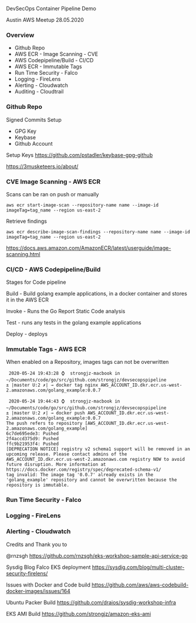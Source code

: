 DevSecOps Container Pipeline Demo 

Austin AWS Meetup 28.05.2020

### Overview 

* Github Repo
* AWS ECR - Image Scanning - CVE
* AWS Codepipeline/Build - CI/CD
* AWS ECR - Immutable Tags 
* Run Time Security - Falco
* Logging - FireLens 
* Alerting - Cloudwatch
* Auditing - Cloudtrail 

### Github Repo

Signed Commits Setup

* GPG Key
* Keybase
* Github Account 

Setup Keys 
https://github.com/pstadler/keybase-gpg-github

https://3musketeers.io/about/

### CVE Image Scanning - AWS ECR 

Scans can be ran on push or manually

    aws ecr start-image-scan --repository-name name --image-id imageTag=tag_name --region us-east-2

Retrieve findings 

    aws ecr describe-image-scan-findings --repository-name name --image-id imageTag=tag_name --region us-east-2


https://docs.aws.amazon.com/AmazonECR/latest/userguide/image-scanning.html

### CI/CD - AWS Codepipeline/Build 

Stages for Code pipeline 

Build - Build golang example applications, in a docker container and stores it in the AWS ECR

Invoke - Runs the Go Report Static Code analysis

Test - runs any tests in the golang example applications

Deploy - deploys 


### Immutable Tags - AWS ECR 

When enabled on a Repository, images tags can not be overwritten 

     2020-05-24 19:43:28 ⌚  strongjz-macbook in ~/Documents/code/go/src/github.com/strongjz/devsecopspipeline
    ± |master U:2 ✗| → docker tag nginx AWS_ACCOUNT_ID.dkr.ecr.us-west-2.amazonaws.com/golang_example:0.0.7
    
     2020-05-24 19:44:43 ⌚  strongjz-macbook in ~/Documents/code/go/src/github.com/strongjz/devsecopspipeline
    ± |master U:2 ✗| → docker push AWS_ACCOUNT_ID.dkr.ecr.us-west-2.amazonaws.com/golang_example:0.0.7
    The push refers to repository [AWS_ACCOUNT_ID.dkr.ecr.us-west-2.amazonaws.com/golang_example]
    6c7de695ede3: Pushed 
    2f4accd375d9: Pushed 
    ffc9b21953f4: Pushed 
    [DEPRECATION NOTICE] registry v2 schema1 support will be removed in an upcoming release. Please contact admins of the AWS_ACCOUNT_ID.dkr.ecr.us-west-2.amazonaws.com registry NOW to avoid future disruption. More information at https://docs.docker.com/registry/spec/deprecated-schema-v1/
    tag invalid: The image tag '0.0.7' already exists in the 'golang_example' repository and cannot be overwritten because the repository is immutable.



### Run Time Security - Falco



### Logging - FireLens 



### Alerting - Cloudwatch



Credits and Thank you to 

@rnzsgh https://github.com/rnzsgh/eks-workshop-sample-api-service-go

Sysdig Blog Falco EKS deployment https://sysdig.com/blog/multi-cluster-security-firelens/

Issues with Docker and Code build https://github.com/aws/aws-codebuild-docker-images/issues/164

Ubuntu Packer Build https://github.com/draios/sysdig-workshop-infra

EKS AMI Build https://github.com/strongjz/amazon-eks-ami

